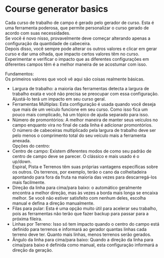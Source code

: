 # Course generator basics  
Cada curso de trabalho de campo é gerado pelo gerador de curso. Esta é uma ferramenta poderosa, que permite personalizar o curso gerado de acordo com suas necessidades.  
Se você é novo nisso, provavelmente deve começar alterando apenas a configuração da quantidade de cabeceira.  
Depois disso, você sempre pode alterar os outros valores e clicar em gerar curso e dar uma olhada, que impacto certos valores têm no curso.  
Experimentar e verificar o impacto que as diferentes configurações em diferentes campos têm é a melhor maneira de se acostumar com isso.  


  
Fundamentos:  
Os primeiros valores que você vê aqui são coisas realmente básicas.  
- Largura de trabalho: a maioria das ferramentas detecta a largura de trabalho exata e você não precisa se preocupar com essa configuração. Ajustá-lo terá um impacto em seu curso geral.  
- Ferramentas Múltiplas: Esta configuração é usada quando você deseja que mais de um veículo funcione em seu curso. Como isso fica um pouco mais complicado, há um tópico de ajuda separado para isso.  
- Número de promontórios: A melhor maneira de manter seus veículos no campo enquanto vira no final de cada linha é adicionar promontórios.  
O número de cabeceiras multiplicado pela largura de trabalho deve ser pelo menos o comprimento total do seu veículo mais a ferramenta anexada.  
Opções do centro:  
- Centro de campo: Existem diferentes modos de como seu padrão de centro de campo deve se parecer. O clássico e mais usado é o up/down.  
Espiral, Pista e Terrenos têm suas próprias vantagens específicas sobre os outros. Os terrenos, por exemplo, terão o cano da colheitadeira apontando para fora da fruta na maioria das vezes para descarregá-los mais facilmente.  
- Direção da linha para cima/para baixo: o automático geralmente encontra a melhor direção, mas às vezes a borda mais longa se encaixa melhor. Se você não estiver satisfeito com nenhum deles, escolha manual e defina a direção manualmente.  
- Filas para pular: Esta é uma opção muito útil para acelerar seu trabalho, pois as ferramentas não terão que fazer backup para passar para a próxima fileira.  
- Linhas por Terreno: Isso só tem impacto quando o centro do campo está definido para terrenos e informará ao gerador quantas linhas cada terreno deve ter. Quanto mais linhas, menos terrenos serão gerados.  
- Ângulo da linha para cima/para baixo: Quando a direção da linha para cima/para baixo é definida como manual, esta configuração informará a direção da geração.  


